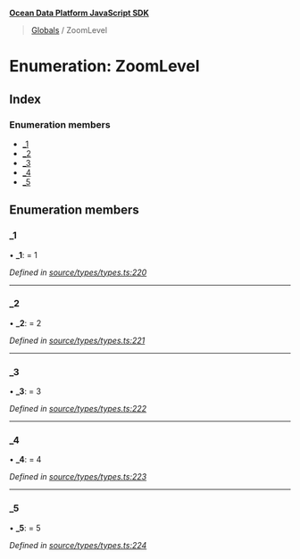**[Ocean Data Platform JavaScript SDK](../README.md)**

> [Globals](../README.md) / ZoomLevel

# Enumeration: ZoomLevel

## Index

### Enumeration members

* [\_1](zoomlevel.md#_1)
* [\_2](zoomlevel.md#_2)
* [\_3](zoomlevel.md#_3)
* [\_4](zoomlevel.md#_4)
* [\_5](zoomlevel.md#_5)

## Enumeration members

### \_1

•  **\_1**:  = 1

*Defined in [source/types/types.ts:220](https://github.com/C4IROcean/ODP-sdk-js/blob/0525c32/source/types/types.ts#L220)*

___

### \_2

•  **\_2**:  = 2

*Defined in [source/types/types.ts:221](https://github.com/C4IROcean/ODP-sdk-js/blob/0525c32/source/types/types.ts#L221)*

___

### \_3

•  **\_3**:  = 3

*Defined in [source/types/types.ts:222](https://github.com/C4IROcean/ODP-sdk-js/blob/0525c32/source/types/types.ts#L222)*

___

### \_4

•  **\_4**:  = 4

*Defined in [source/types/types.ts:223](https://github.com/C4IROcean/ODP-sdk-js/blob/0525c32/source/types/types.ts#L223)*

___

### \_5

•  **\_5**:  = 5

*Defined in [source/types/types.ts:224](https://github.com/C4IROcean/ODP-sdk-js/blob/0525c32/source/types/types.ts#L224)*
